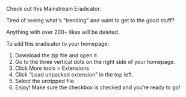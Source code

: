 Check out this Mainstream Eradicator.

Tired of seeing what's "trending" and want to get to the good stuff?

Anything with over 200+ likes will be deleted.

To add this eradicator to your homepage: 

1. Download the zip file and open it. 
2. Go to the three vertical dots on the right side of your homepage.
3. Click More tools > Extensions
4. Click “Load unpacked extension” in the top left.
5. Select the unzipped file. 
6. Enjoy! Make sure the checkbox is checked and you’re ready to go!